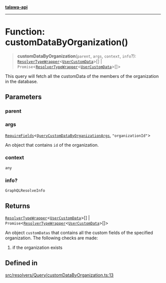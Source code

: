 [**talawa-api**](../../../../README.md)

***

# Function: customDataByOrganization()

> **customDataByOrganization**(`parent`, `args`, `context`, `info`?): [`ResolverTypeWrapper`](../../../../types/generatedGraphQLTypes/type-aliases/ResolverTypeWrapper.md)\<[`UserCustomData`](../../../../types/generatedGraphQLTypes/type-aliases/UserCustomData.md)\>[] \| `Promise`\<[`ResolverTypeWrapper`](../../../../types/generatedGraphQLTypes/type-aliases/ResolverTypeWrapper.md)\<[`UserCustomData`](../../../../types/generatedGraphQLTypes/type-aliases/UserCustomData.md)\>[]\>

This query will fetch all the customData of the members of the organization in the database.

## Parameters

### parent

### args

[`RequireFields`](../../../../types/generatedGraphQLTypes/type-aliases/RequireFields.md)\<[`QueryCustomDataByOrganizationArgs`](../../../../types/generatedGraphQLTypes/type-aliases/QueryCustomDataByOrganizationArgs.md), `"organizationId"`\>

An object that contains `id` of the organization.

### context

`any`

### info?

`GraphQLResolveInfo`

## Returns

[`ResolverTypeWrapper`](../../../../types/generatedGraphQLTypes/type-aliases/ResolverTypeWrapper.md)\<[`UserCustomData`](../../../../types/generatedGraphQLTypes/type-aliases/UserCustomData.md)\>[] \| `Promise`\<[`ResolverTypeWrapper`](../../../../types/generatedGraphQLTypes/type-aliases/ResolverTypeWrapper.md)\<[`UserCustomData`](../../../../types/generatedGraphQLTypes/type-aliases/UserCustomData.md)\>[]\>

An object `customDatas` that contains all the custom fields of the specified organization.
The following checks are made:
 1. if the organization exists

## Defined in

[src/resolvers/Query/customDataByOrganization.ts:13](https://github.com/Suyash878/talawa-api/blob/f376d03c37e9acd046e7cc983947432c95f74442/src/resolvers/Query/customDataByOrganization.ts#L13)
